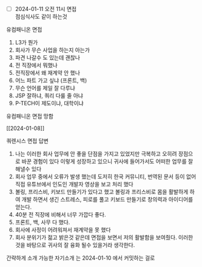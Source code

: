 - [ ] 2024-01-11 오전 11시 면접  
점심식사도 같이 하는것




유컴패니온 면접 
1. L3가 뭔가 
2. 회사가 무슨 사업을 하는지 아는가 
3. 파견 나갈수 도 있는데 괜찮나 
4. 전 직장에서 뭐했나 
5. 전직장에서 왜 재계약 안 했나
6. 어느 파트 가고 싶냐 (프론트, 백)
7. 무슨 언어를 제일 잘 다루냐 
8. JSP 잘하냐, 쿼리 다룰 줄 아냐 
9. P-TECH이 제도이냐, 대학이냐 

유컴패니온 면접 망함


[[2024-01-08]] 

쿼렌시스 면접 답변 
1. 나는 이러한 회사 업무에 안 좋을 단점을 가지고 있었지만 극복하고 오히려 장점으로 바꾼 경험이 있다 이렇게 성장하고 있으니 귀사에 들어가서도 어떠한 업무를 잘 해낼수 있다
2. 회사 업무 중에서 오류가 발생 했는데 도저히 한국 커뮤니티, 번역된 문서 등이 없어 직접 유튜브에서 인도인 개발자 영상을 보고 처리 했다
3. 볼링, 프리스비, 키보드 만들기가 있다고 했고 볼링과 프리스비로 몸을 활발하게 하여 개발 하면서 생긴 스트레스, 피로를 풀고 키보드 만들기로 창의력과 아이디어를 얻는다.
4. 40분 전 직장에 비해서 너무 가깝다 좋다.
5. 프론트, 백, 사무 다 했다.
6. 회사에 사정이 어려워져서 재계약을 못 했다
7. 회사 분위기가 젊고 밝은것 같은데 면접을 보면서 저의 활발함을 보여줬다. 이러한 것을 바탕으로 귀사의 잘 융화 될수 있을거라 생각한다.

간략하게 소개 가능한 자기소개
는 2024-01-10 에서 커밋하는 걸로

